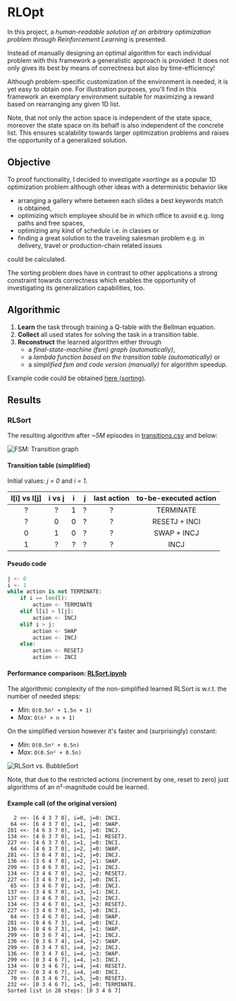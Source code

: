 # RLOpt
In this project, a *human-readable solution of an arbitrary optimization problem through Reinforcement Learning* is presented.

Instead of manually designing an optimal algorithm for each individual problem with this framework a generalistic approach is provided:
It does not only gives its best by means of correctness but also by time-efficiency!

Although problem-specific customization of the environment is needed, it is yet easy to obtain one.
For illustration purposes, you'll find in this framework an exemplary environment suitable for maximizing a reward based on rearranging any given 1D list.

Note, that not only the action space is independent of the state space, moreover the state space on its behalf is also independent of the concrete list.
This ensures scalability towards larger optimization problems and raises the opportunity of a generalized solution.

## Objective
To proof functionality, I decided to investigate *»sorting«* as a popular 1D optimization problem
although other ideas with a deterministic behavior like
- arranging a gallery where between each slides a best keywords match is obtained,
- optimizing which employee should be in which office to avoid e.g. long paths and free spaces,
- optimizing any kind of schedule i.e. in classes or
- finding a great solution to the traveling salesman problem e.g. in delivery, travel or production-chain
  related issues

could be calculated.

The sorting problem does have in contrast to other applications a strong constraint towards correctness which enables the opportunity of investigating its generalization capabilities, too.

## Algorithmic

1. **Learn** the task through training a Q-table with the Bellman equation.
2. **Collect** all used states for solving the task in a transition table.
3. **Reconstruct** the learned algorithm either through
    - a *final-state-machine (fsm) graph (automatically)*,
    - a *lambda function based on the transition table (automatically)* or
    - a *simplified fsm and code version (manually)* for algorithm speedup.

Example code could be obtained [here (sorting)](rlopt/rl_sorting.py).

## Results
### RLSort
The resulting algorithm after *~5M* episodes in [transitions.csv](transitions.csv) and below:

![FSM: Transition graph](assets/fsm.gv.png)

#### Transition table (simplified)
Initial values: *j = 0* and *i = 1*.

| l[i] vs l[j] | i vs j | i | j | last action | to-be-executed action |
|:------------:|:------:|:-:|:-:|:-----------:|:---------------------:|
|      ?       |   ?    | 1 | ? |      ?      |       TERMINATE       |
|      ?       |   0    | 0 | ? |      ?      |     RESETJ + INCI     |
|      0       |   1    | 0 | ? |      ?      |      SWAP + INCJ      |
|      1       |   ?    | ? | ? |      ?      |          INCJ         |

#### Pseudo code
```python
j <- 0
i <- 1
while action is not TERMINATE:
    if i == len(l):
        action <- TERMINATE
    elif l[i] > l[j]:
        action <- INCJ
    elif i > j:
        action <- SWAP
        action <- INCJ
    else:
        action <- RESETJ
        action <- INCI
```

#### Performance comparison: [RLSort.ipynb](RLSort.ipynb)

The algorithmic complexity of the non-simplified learned RLSort is w.r.t. the number of needed steps:
- *Min*: `O(0.5n² + 1.5n + 1)`
- *Max*: `O(n² + n + 1)`

On the simplified version however it's faster and (surprisingly) constant:
- *Min*: `O(0.5n² + 0.5n)`
- *Max*: `O(0.5n² + 0.5n)`

![RLSort vs. BubbleSort](assets/rl_bubble.png)

Note, that due to the restricted actions (increment by one, reset to zero) just algorithms of an n²-magnitude
could be learned.

#### Example call (of the original version)
```
  2 <<- [6 4 3 7 0], i=0, j=0: INCI.
 64 <<- [6 4 3 7 0], i=1, j=0: SWAP.
281 <<- [4 6 3 7 0], i=1, j=0: INCJ.
134 <<- [4 6 3 7 0], i=1, j=1: RESETJ.
227 <<- [4 6 3 7 0], i=1, j=0: INCI.
 64 <<- [4 6 3 7 0], i=2, j=0: SWAP.
281 <<- [3 6 4 7 0], i=2, j=0: INCJ.
136 <<- [3 6 4 7 0], i=2, j=1: SWAP.
299 <<- [3 4 6 7 0], i=2, j=1: INCJ.
134 <<- [3 4 6 7 0], i=2, j=2: RESETJ.
227 <<- [3 4 6 7 0], i=2, j=0: INCI.
 65 <<- [3 4 6 7 0], i=3, j=0: INCJ.
137 <<- [3 4 6 7 0], i=3, j=1: INCJ.
137 <<- [3 4 6 7 0], i=3, j=2: INCJ.
134 <<- [3 4 6 7 0], i=3, j=3: RESETJ.
227 <<- [3 4 6 7 0], i=3, j=0: INCI.
 64 <<- [3 4 6 7 0], i=4, j=0: SWAP.
281 <<- [0 4 6 7 3], i=4, j=0: INCJ.
136 <<- [0 4 6 7 3], i=4, j=1: SWAP.
299 <<- [0 3 6 7 4], i=4, j=1: INCJ.
136 <<- [0 3 6 7 4], i=4, j=2: SWAP.
299 <<- [0 3 4 7 6], i=4, j=2: INCJ.
136 <<- [0 3 4 7 6], i=4, j=3: SWAP.
299 <<- [0 3 4 6 7], i=4, j=3: INCJ.
134 <<- [0 3 4 6 7], i=4, j=4: RESETJ.
227 <<- [0 3 4 6 7], i=4, j=0: INCI.
 70 <<- [0 3 4 6 7], i=5, j=0: RESETJ.
232 <<- [0 3 4 6 7], i=5, j=0: TERMINATE.
Sorted list in 28 steps: [0 3 4 6 7]
```

